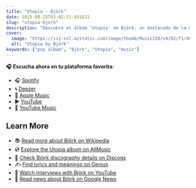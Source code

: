 ```yaml
---
title: "Utopia - Björk"
date: 2025-08-25T03:42:51.431631
slug: "utopia-bjork"
description: "Descubre el álbum 'Utopia' de Björk, un destacado de la música pop."
cover:
  image: "https://is1-ssl.mzstatic.com/image/thumb/Music128/v4/82/f1/46/82f146f8-01d4-412c-5af1-e3228cf018a3/886446830414.jpg/500x500bb.jpg"
  alt: "Utopia by Björk"
keywords: ["pop album", "Björk", "Utopia", "music"]
---
```






**🎧 Escucha ahora en tu plataforma favorita:**

- 🎧 [Spotify](https://open.spotify.com/search/Utopia%20Bj%C3%B6rk)
- 🌀 [Deezer](https://www.deezer.com/search/Utopia%20Bj%C3%B6rk)
- 🍎 [Apple Music](https://music.apple.com/search?term=Utopia%20Bj%C3%B6rk)
- ▶️ [YouTube](https://www.youtube.com/results?search_query=Utopia%20Bj%C3%B6rk)
- 🎵 [YouTube Music](https://music.youtube.com/search?q=Utopia%20Bj%C3%B6rk)

## Learn More

- 📚 [Read more about Björk on Wikipedia](https://en.wikipedia.org/wiki/Bj%C3%B6rk)
- 💿 [Explore the Utopia album on AllMusic](https://www.allmusic.com/search/albums/Utopia)
- 📀 [Check Björk discography details on Discogs](https://www.discogs.com/search/?q=Utopia+Bj%C3%B6rk&type=all)
- ✍️ [Find lyrics and meanings on Genius](https://genius.com/search?q=Utopia%20Bj%C3%B6rk)
- 🎤 [Watch interviews with Björk on YouTube](https://www.youtube.com/results?search_query=Björk+interview)
- 📰 [Read news about Björk on Google News](https://news.google.com/search?q=Björk)